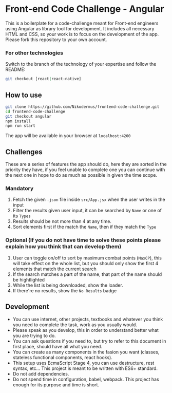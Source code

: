 # Front-end Code Challenge - Angular

This is a boilerplate for a code-challenge meant for Front-end engineers using Angular as library tool for development. It includes all necessary HTML and CSS, so your work is to focus on the development of the app. Please fork this repository to your own account.

### For other technologies

Switch to the branch of the technology of your expertise and follow the README:

```bash
git checkout [react|react-native]
```

## How to use

```bash
git clone https://github.com/Nikodermus/frontend-code-challenge.git
cd frontend-code-challenge
git checkout angular
npm install
npm run start
```

The app will be available in your browser at `localhost:4200`


## Challenges

These are a series of features the app should do, here they are sorted in the priority they have, if you feel unable to complete one you can continue with the next one in hope to do as much as possible in given the time scope.

### Mandatory
1.  Fetch the given `.json` file inside `src/App.jsx` when the user writes in the input
1.  Filter the results given user input, it can be searched by `Name` or one of its `Types`
1.  Results should be not more than 4 at any time.
1.  Sort elements first if the match the `Name`, then if they match the `Type`

### Optional (If you do not have time to solve these points please explain how you think that can develop them)
1.  User can toggle on/off to sort by maximum combat points (`MaxCP`), this will take effect on the whole list, but you should only show the first 4 elements that match the current search
1.  If the search matches a part of the name, that part of the name should be hightlighted
1.  While the list is being downloaded, show the loader.
1.  If there're no results, show the `No Results` badge

## Development

- You can use internet, other projects, textbooks and whatever you think you need to complete the task, work as you usually would.
- Please speak as you develop, this in order to understand better what you are trying to do.
- You can ask questions if you need to, but try to refer to this document in first place, should have all what you need.
- You can create as many components in the fasion you want (classes, stateless functional components, react hooks).
- This setup uses EcmaScript Stage 4, you can use destructure, rest syntax, etc... This project is meant to be written with ES6+ standard.
- Do not add dependencies.
- Do not spend time in configuration, babel, webpack. This project has enough for its purpose and time is short.
